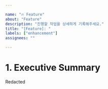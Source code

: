```yaml
---

name: "🔥 Feature"
about: "Feature"
description: "진행할 작업을 상세하게 기록해주세요."
title: "[Feature]: "
labels: ["enhancement"]
assignees: ""

---
```


<!-- Do not leave any section empty. -->

# 1. Executive Summary
<!--
    Executive Summary should contain about up to 3 paragraphs to clarify what
    happened. Bear in mind that this is targeted for Business Users as well,
    meaning technical details should be kept minimal.

    This is a REQUIRED field.
-->

<!--EXAMPLE-->
Redacted
<!--EXAMPLE END-->
